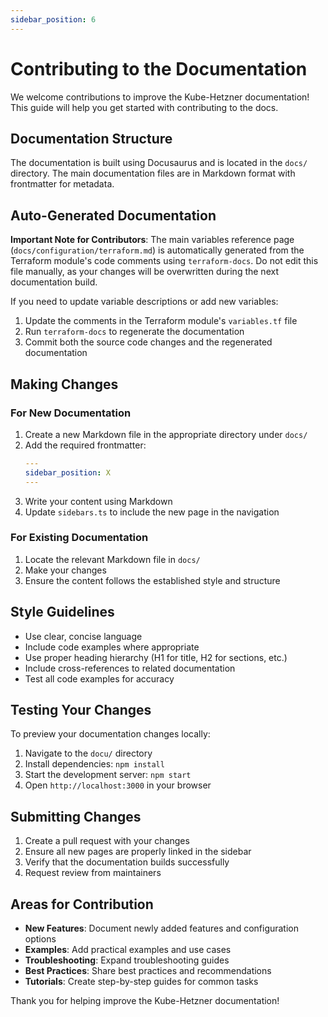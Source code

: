 ```yaml
---
sidebar_position: 6
---
```


# Contributing to the Documentation

We welcome contributions to improve the Kube-Hetzner documentation! This guide will help you get started with contributing to the docs.

## Documentation Structure

The documentation is built using Docusaurus and is located in the `docs/` directory. The main documentation files are in Markdown format with frontmatter for metadata.

## Auto-Generated Documentation

**Important Note for Contributors**: The main variables reference page (`docs/configuration/terraform.md`) is automatically generated from the Terraform module's code comments using `terraform-docs`. Do not edit this file manually, as your changes will be overwritten during the next documentation build.

If you need to update variable descriptions or add new variables:
1. Update the comments in the Terraform module's `variables.tf` file
2. Run `terraform-docs` to regenerate the documentation
3. Commit both the source code changes and the regenerated documentation

## Making Changes

### For New Documentation

1. Create a new Markdown file in the appropriate directory under `docs/`
2. Add the required frontmatter:
   ```yaml title="frontmatter.yaml"
   ---
   sidebar_position: X
   ---
   ```
3. Write your content using Markdown
4. Update `sidebars.ts` to include the new page in the navigation

### For Existing Documentation

1. Locate the relevant Markdown file in `docs/`
2. Make your changes
3. Ensure the content follows the established style and structure

## Style Guidelines

- Use clear, concise language
- Include code examples where appropriate
- Use proper heading hierarchy (H1 for title, H2 for sections, etc.)
- Include cross-references to related documentation
- Test all code examples for accuracy

## Testing Your Changes

To preview your documentation changes locally:

1. Navigate to the `docu/` directory
2. Install dependencies: `npm install`
3. Start the development server: `npm start`
4. Open `http://localhost:3000` in your browser

## Submitting Changes

1. Create a pull request with your changes
2. Ensure all new pages are properly linked in the sidebar
3. Verify that the documentation builds successfully
4. Request review from maintainers

## Areas for Contribution

- **New Features**: Document newly added features and configuration options
- **Examples**: Add practical examples and use cases
- **Troubleshooting**: Expand troubleshooting guides
- **Best Practices**: Share best practices and recommendations
- **Tutorials**: Create step-by-step guides for common tasks

Thank you for helping improve the Kube-Hetzner documentation!
